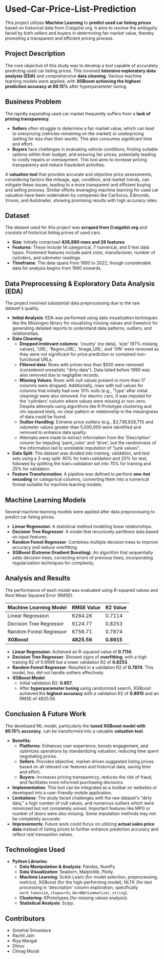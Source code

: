 # Used-Car-Price-List-Prediction

This project utilizes **Machine Learning** to **predict used car listing prices** based on historical data from Craigslist.org. It aims to resolve the ambiguity faced by both sellers and buyers in determining fair market value, thereby promoting a transparent and efficient pricing process.

## Project Description

The core objective of this study was to develop a tool capable of accurately predicting used car listing prices. This involved **intensive exploratory data analysis (EDA)** and comprehensive **data cleaning**. Various machine learning models were applied, with **XGBoost achieving the highest prediction accuracy at 89.15%** after hyperparameter tuning.

## Business Problem

The rapidly expanding used car market frequently suffers from a **lack of pricing transparency**.
*   **Sellers** often struggle to determine a fair market value, which can lead to overpricing (vehicles remaining on the market) or underpricing (selling for less than their worth). This also consumes significant time and effort.
*   **Buyers** face challenges in evaluating vehicle conditions, finding suitable options within their budget, and ensuring fair prices, potentially leading to costly repairs or overpayment. This tool aims to increase pricing transparency and reduce fraudulent activities.

A **valuation tool** that provides accurate and objective price assessments, considering factors like mileage, age, condition, and market trends, can mitigate these issues, leading to a more transparent and efficient buying and selling process. Similar efforts leveraging machine learning for used car valuation have been undertaken by companies like CarGurus, Edmunds, Vroom, and Autotrader, showing promising results with high accuracy rates.

## Dataset

The dataset used for this project was **scraped from Craigslist.org** and consists of historical listing prices of used cars.
*   **Size**: Initially comprised **426,880 rows and 26 features**.
*   **Features**: These include 14 categorical, 7 numerical, and 5 text data types. Prominent features include paint color, manufacturer, number of cylinders, and odometer readings.
*   **Timeframe**: The data spans from 1900 to 2022, though considerable data for analysis begins from 1990 onwards.

## Data Preprocessing & Exploratory Data Analysis (EDA)

The project involved substantial data preprocessing due to the raw dataset's quality.
*   **Initial Analysis**: EDA was performed using data visualization techniques like the Missingno library for visualizing missing values and Sweetviz for generating detailed reports to understand data patterns, outliers, and relationships.
*   **Data Cleaning**:
    *   **Dropped irrelevant columns**: 'county' (no data), 'size' (67% missing values), 'URL', 'Region_URL', 'Image_URL', and 'VIN' were removed as they were not significant for price prediction or contained non-functional URLs.
    *   **Filtered data**: Rows with prices less than $500 were removed (considered unrealistic "dirty data"). Data listed before 1990 was also removed due to negligible records.
    *   **Missing Values**: Rows with null values present in more than 17 columns were dropped. Additionally, rows with null values for columns that initially had over 10% nulls (e.g., 'Type' after initial cleaning) were also removed. For electric cars, 0 was imputed for the 'cylinders' column where values were missing or non-zero. Despite attempts using algorithms like K-Prototype clustering and chi-squared tests, no clear pattern or relationship in the missingness of data could be found.
    *   **Outlier Handling**: Extreme price outliers (e.g., $3,736,928,711) and odometer values greater than 5,000,000 were identified and removed to enhance data quality.
    *   Attempts were made to extract information from the 'Description' column for imputing 'paint_color' and 'drive', but the randomness of the information led to unreliable imputation of "junk values".
*   **Data Split**: The dataset was divided into training, validation, and test sets using a 3-way split: 80% for train+validation and 20% for test, followed by splitting the train+validation set into 75% for training and 25% for validation.
*   **Feature Transformation**: A pipeline was defined to perform **one-hot encoding** on categorical columns, converting them into a numerical format suitable for machine learning models.

## Machine Learning Models

Several machine learning models were applied after data preprocessing to predict car listing prices.
*   **Linear Regression**: A statistical method modeling linear relationships.
*   **Decision Tree Regressor**: A model that recursively partitions data based on input features.
*   **Random Forest Regressor**: Combines multiple decision trees to improve accuracy and reduce overfitting.
*   **XGBoost (Extreme Gradient Boosting)**: An algorithm that sequentially adds decision trees, correcting errors of previous trees, incorporating regularization techniques for complexity.

## Analysis and Results

The performance of each model was evaluated using R-squared values and Root Mean Squared Error (RMSE).

| Machine Learning Model | RMSE Value | R2 Value |
| :--------------------- | :--------- | :------- |
| Linear Regression      | 6284.26    | 0.7114   |
| Decision Tree Regressor| 6124.77    | 0.8253   |
| Random Forest Regressor| 6756.71    | 0.7874   |
| **XGBoost**            | **4825.56** | **0.8915** |

*   **Linear Regression**: Achieved an R-squared value of **0.7114**.
*   **Decision Tree Regressor**: Showed signs of **overfitting**, with a high training R2 of 0.9999 but a lower validation R2 of **0.8253**.
*   **Random Forest Regressor**: Resulted in a validation R2 of **0.7874**. This model, too, did not handle outliers effectively.
*   **XGBoost Model**:
    *   Initial validation R2: **0.857**.
    *   After **hyperparameter tuning** using randomized search, XGBoost achieved the **highest accuracy** with a validation R2 of **0.8915** and an RMSE of 4825.56.

## Conclusion & Future Work

The developed ML model, particularly the **tuned XGBoost model with 89.15% accuracy**, can be transformed into a valuable **valuation tool**.
*   **Benefits**:
    *   **Platforms**: Enhances user experience, boosts engagement, and optimizes operations by standardizing valuation, reducing time spent negotiating prices.
    *   **Sellers**: Provides objective, market-driven suggested listing prices based on all relevant car features and historical data, saving time and effort.
    *   **Buyers**: Increases pricing transparency, reduces the risk of fraud, and facilitates more informed purchasing decisions.
*   **Implementation**: This tool can be integrated as a toolbar on websites or developed into a user-friendly mobile application.
*   **Limitations**: The study faced challenges with the raw dataset's "dirty data," a high number of null values, and numerous outliers which were minimized but not completely solved. Important features like MPG or number of doors were also missing. Some imputation methods may not be completely accurate.
*   **Improvements**: Future work could focus on utilizing **actual sales price data** instead of listing prices to further enhance prediction accuracy and reflect real transaction values.

## Technologies Used

*   **Python Libraries**:
    *   **Data Manipulation & Analysis**: Pandas, NumPy.
    *   **Data Visualization**: Seaborn, Matplotlib, Plotly.
    *   **Machine Learning**: Scikit-Learn (for model selection, preprocessing, metrics), XGBoost (for the high-performing model), NLTK (for text processing in 'description' column exploration, specifically `word_tokenize`, `stopwords`, `WordNetLemmatizer`, `string`).
    *   **Clustering**: KPrototypes (for missing values analysis).
    *   **Statistical Analysis**: Scipy.

## Contributors

*   Snnehal Srivastava
*   Rachit Jain
*   Riya Mangal
*   Dhruv
*   Chirag Murali
